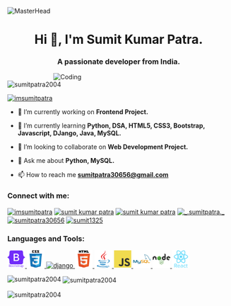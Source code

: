 ![MasterHead](https://cdn.dribbble.com/users/319473/screenshots/4111136/reinvently_insights_3.0.gif)
<h1 align="center">Hi 👋, I'm Sumit Kumar Patra.</h1>
<h3 align="center">A passionate developer from India.</h3>
<img align="right" alt="Coding" width="400" src="https://user-images.githubusercontent.com/115187902/230700872-d5f44b85-56c7-4e27-80a4-6e2db901e60c.gif">

<p align="left"> <img src="https://komarev.com/ghpvc/?username=sumitpatra2004&label=Profile%20views&color=0e75b6&style=flat" alt="sumitpatra2004" /> </p>

<p align="left"> <a href="https://twitter.com/imsumitpatra" target="blank"><img src="https://img.shields.io/twitter/follow/imsumitpatra?logo=twitter&style=for-the-badge" alt="imsumitpatra" /></a> </p>

- 🔭 I’m currently working on **Frontend Project.**

- 🌱 I’m currently learning **Python, DSA, HTML5, CSS3, Bootstrap, Javascript, DJango, Java, MySQL.**

- 👯 I’m looking to collaborate on **Web Development Project.**

- 💬 Ask me about **Python, MySQL.**

- 📫 How to reach me **sumitpatra30656@gmail.com**

<h3 align="left">Connect with me:</h3>
<p align="left">
<a href="https://twitter.com/imsumitpatra" target="blank"><img align="center" src="https://raw.githubusercontent.com/rahuldkjain/github-profile-readme-generator/master/src/images/icons/Social/twitter.svg" alt="imsumitpatra" height="30" width="40" /></a>
<a href="https://linkedin.com/in/sumit-kumar-patra-288811282" target="blank"><img align="center" src="https://raw.githubusercontent.com/rahuldkjain/github-profile-readme-generator/master/src/images/icons/Social/linked-in-alt.svg" alt="sumit kumar patra" height="30" width="40" /></a>
<a href="https://fb.com/sumit.patra.756" target="blank"><img align="center" src="https://raw.githubusercontent.com/rahuldkjain/github-profile-readme-generator/master/src/images/icons/Social/facebook.svg" alt="sumit kumar patra" height="30" width="40" /></a>
<a href="https://instagram.com/_.sumitpatra._" target="blank"><img align="center" src="https://raw.githubusercontent.com/rahuldkjain/github-profile-readme-generator/master/src/images/icons/Social/instagram.svg" alt="_.sumitpatra._" height="30" width="40" /></a>
<a href="https://www.hackerrank.com/profile/sumitpatra30656" target="blank"><img align="center" src="https://raw.githubusercontent.com/rahuldkjain/github-profile-readme-generator/master/src/images/icons/Social/hackerrank.svg" alt="sumitpatra30656" height="30" width="40" /></a>
<a href="https://www.leetcode.com/sumit1325" target="blank"><img align="center" src="https://raw.githubusercontent.com/rahuldkjain/github-profile-readme-generator/master/src/images/icons/Social/leet-code.svg" alt="sumit1325" height="30" width="40" /></a>
</p>

<h3 align="left">Languages and Tools:</h3>
<p align="left"> <a href="https://getbootstrap.com" target="_blank" rel="noreferrer"> <img src="https://raw.githubusercontent.com/devicons/devicon/master/icons/bootstrap/bootstrap-plain-wordmark.svg" alt="bootstrap" width="40" height="40"/> </a> <a href="https://www.w3schools.com/css/" target="_blank" rel="noreferrer"> <img src="https://raw.githubusercontent.com/devicons/devicon/master/icons/css3/css3-original-wordmark.svg" alt="css3" width="40" height="40"/> </a> <a href="https://www.djangoproject.com/" target="_blank" rel="noreferrer"> <img src="https://cdn.worldvectorlogo.com/logos/django.svg" alt="django" width="40" height="40"/> </a> <a href="https://www.w3.org/html/" target="_blank" rel="noreferrer"> <img src="https://raw.githubusercontent.com/devicons/devicon/master/icons/html5/html5-original-wordmark.svg" alt="html5" width="40" height="40"/> </a> <a href="https://www.java.com" target="_blank" rel="noreferrer"> <img src="https://raw.githubusercontent.com/devicons/devicon/master/icons/java/java-original.svg" alt="java" width="40" height="40"/> </a> <a href="https://developer.mozilla.org/en-US/docs/Web/JavaScript" target="_blank" rel="noreferrer"> <img src="https://raw.githubusercontent.com/devicons/devicon/master/icons/javascript/javascript-original.svg" alt="javascript" width="40" height="40"/> </a> <a href="https://www.mysql.com/" target="_blank" rel="noreferrer"> <img src="https://raw.githubusercontent.com/devicons/devicon/master/icons/mysql/mysql-original-wordmark.svg" alt="mysql" width="40" height="40"/> </a> <a href="https://nodejs.org" target="_blank" rel="noreferrer"> <img src="https://raw.githubusercontent.com/devicons/devicon/master/icons/nodejs/nodejs-original-wordmark.svg" alt="nodejs" width="40" height="40"/> </a> <a href="https://reactjs.org/" target="_blank" rel="noreferrer"> <img src="https://raw.githubusercontent.com/devicons/devicon/master/icons/react/react-original-wordmark.svg" alt="react" width="40" height="40"/> </a> </p>

<p><img align="left" src="https://github-readme-stats.vercel.app/api/top-langs?username=sumitpatra2004&show_icons=true&locale=en&layout=compact" alt="sumitpatra2004" /></p>

<p>&nbsp;<img align="center" src="https://github-readme-stats.vercel.app/api?username=sumitpatra2004&show_icons=true&locale=en" alt="sumitpatra2004" /></p>

<p><img align="center" src="https://github-readme-streak-stats.herokuapp.com/?user=sumitpatra2004&" alt="sumitpatra2004" /></p>

